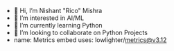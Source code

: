 - 👋 Hi, I’m Nishant "Rico" Mishra 
- 👀 I’m interested in AI/ML 
- 🌱 I’m currently learning Python
- 💞️ I’m looking to collaborate on Python Projects
- name: Metrics embed
  uses: lowlighter/metrics@v3.12


<!---
rico0079/rico0079 is a ✨ special ✨ repository because its `README.md` (this file) appears on your GitHub profile.
You can click the Preview link to take a look at your changes.
--->
